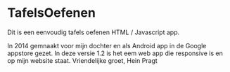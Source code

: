 # TafelsOefenen
Dit is een eenvoudig tafels oefenen HTML / Javascript app.

In 2014 gemnaakt voor mijn dochter en als Android app in de Google appstore gezet. In deze versie 1.2 is het eem web app die responsive is en op mijn website staat.
Vriendelijke groet, Hein Pragt 
